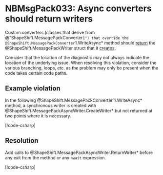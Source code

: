 # NBMsgPack033: Async converters should return writers

Custom converters (classes that derive from @"ShapeShift.MessagePackConverter`1") that override the @ShapeShift.MessagePackConverter`1.WriteAsync* method should [return](xref:ShapeShift.MessagePackAsyncWriter.ReturnWriter*) the @ShapeShift.MessagePackWriter struct that it [creates](xref:ShapeShift.MessagePackAsyncWriter.CreateWriter*).

Consider that the location of the diagnostic may not always indicate the location of the underlying issue.
When resolving this violation, consider the various branching, loops, etc. as the problem may only be present when the code takes certain code paths.

## Example violation

In the following @ShapeShift.MessagePackConverter`1.WriteAsync* method, a synchronous writer is created with @ShapeShift.MessagePackAsyncWriter.CreateWriter* but not returned at two points where it is necessary.

[!code-csharp[](../../samples/AnalyzerDocs/NBMsgPack033.cs#Defective)]

## Resolution

Add calls to @ShapeShift.MessagePackAsyncWriter.ReturnWriter\* before any exit from the method or any `await` expression.

[!code-csharp[](../../samples/AnalyzerDocs/NBMsgPack033.cs#Fix)]

